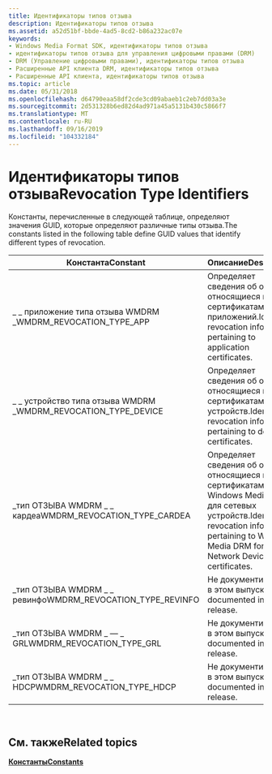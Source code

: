 ```yaml
---
title: Идентификаторы типов отзыва
description: Идентификаторы типов отзыва
ms.assetid: a52d51bf-bbde-4ad5-8cd2-b86a232ac07e
keywords:
- Windows Media Format SDK, идентификаторы типов отзыва
- идентификаторы типов отзыва для управления цифровыми правами (DRM)
- DRM (Управление цифровыми правами), идентификаторы типов отзыва
- Расширенные API клиента DRM, идентификаторы типов отзыва
- Расширенные API клиента, идентификаторы типов отзыва
ms.topic: article
ms.date: 05/31/2018
ms.openlocfilehash: d64790eaa58df2cde3cd09abaeb1c2eb7dd03a3e
ms.sourcegitcommit: 2d531328b6ed82d4ad971a45a5131b430c5866f7
ms.translationtype: MT
ms.contentlocale: ru-RU
ms.lasthandoff: 09/16/2019
ms.locfileid: "104332184"
---
```

# <a name="revocation-type-identifiers"></a><span data-ttu-id="09533-108">Идентификаторы типов отзыва</span><span class="sxs-lookup"><span data-stu-id="09533-108">Revocation Type Identifiers</span></span>

<span data-ttu-id="09533-109">Константы, перечисленные в следующей таблице, определяют значения GUID, которые определяют различные типы отзыва.</span><span class="sxs-lookup"><span data-stu-id="09533-109">The constants listed in the following table define GUID values that identify different types of revocation.</span></span>



| <span data-ttu-id="09533-110">Константа</span><span class="sxs-lookup"><span data-stu-id="09533-110">Constant</span></span>                         | <span data-ttu-id="09533-111">Описание</span><span class="sxs-lookup"><span data-stu-id="09533-111">Description</span></span>                                                                                         |
|----------------------------------|-----------------------------------------------------------------------------------------------------|
| <span data-ttu-id="09533-112">\_ \_ приложение типа отзыва WMDRM \_</span><span class="sxs-lookup"><span data-stu-id="09533-112">WMDRM\_REVOCATION\_TYPE\_APP</span></span>     | <span data-ttu-id="09533-113">Определяет сведения об отзыве, относящиеся к сертификатам приложений.</span><span class="sxs-lookup"><span data-stu-id="09533-113">Identifies revocation information pertaining to application certificates.</span></span>                           |
| <span data-ttu-id="09533-114">\_ \_ устройство типа отзыва WMDRM \_</span><span class="sxs-lookup"><span data-stu-id="09533-114">WMDRM\_REVOCATION\_TYPE\_DEVICE</span></span>  | <span data-ttu-id="09533-115">Определяет сведения об отзыве, относящиеся к сертификатам устройств.</span><span class="sxs-lookup"><span data-stu-id="09533-115">Identifies revocation information pertaining to device certificates.</span></span>                                |
| <span data-ttu-id="09533-116">\_тип ОТЗЫВА WMDRM \_ \_ кардеа</span><span class="sxs-lookup"><span data-stu-id="09533-116">WMDRM\_REVOCATION\_TYPE\_CARDEA</span></span>  | <span data-ttu-id="09533-117">Определяет сведения об отзыве, относящиеся к сертификатам Windows Media DRM для сетевых устройств.</span><span class="sxs-lookup"><span data-stu-id="09533-117">Identifies revocation information pertaining to Windows Media DRM for Network Devices certificates.</span></span> |
| <span data-ttu-id="09533-118">\_тип ОТЗЫВА WMDRM \_ \_ ревинфо</span><span class="sxs-lookup"><span data-stu-id="09533-118">WMDRM\_REVOCATION\_TYPE\_REVINFO</span></span> | <span data-ttu-id="09533-119">Не документировано в этом выпуске.</span><span class="sxs-lookup"><span data-stu-id="09533-119">Not documented in this release.</span></span>                                                                     |
| <span data-ttu-id="09533-120">\_тип ОТЗЫВА WMDRM \_ — \_ GRL</span><span class="sxs-lookup"><span data-stu-id="09533-120">WMDRM\_REVOCATION\_TYPE\_GRL</span></span>     | <span data-ttu-id="09533-121">Не документировано в этом выпуске.</span><span class="sxs-lookup"><span data-stu-id="09533-121">Not documented in this release.</span></span>                                                                     |
| <span data-ttu-id="09533-122">\_тип ОТЗЫВА WMDRM \_ \_ HDCP</span><span class="sxs-lookup"><span data-stu-id="09533-122">WMDRM\_REVOCATION\_TYPE\_HDCP</span></span>    | <span data-ttu-id="09533-123">Не документировано в этом выпуске.</span><span class="sxs-lookup"><span data-stu-id="09533-123">Not documented in this release.</span></span>                                                                     |



 

## <a name="related-topics"></a><span data-ttu-id="09533-124">См. также</span><span class="sxs-lookup"><span data-stu-id="09533-124">Related topics</span></span>

<dl> <dt>

[<span data-ttu-id="09533-125">**Константы**</span><span class="sxs-lookup"><span data-stu-id="09533-125">**Constants**</span></span>](constants.md)
</dt> </dl>

 

 




